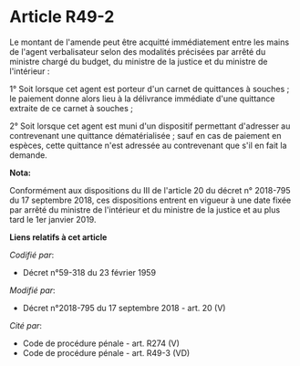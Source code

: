 # Article R49-2

Le montant de l'amende peut être acquitté immédiatement entre les mains de l'agent verbalisateur selon des modalités
précisées par arrêté du ministre chargé du budget, du ministre de la justice et du ministre de l'intérieur :

1° Soit lorsque cet agent est porteur d'un carnet de quittances à souches ; le paiement donne alors lieu à la délivrance
immédiate d'une quittance extraite de ce carnet à souches ;

2° Soit lorsque cet agent est muni d'un dispositif permettant d'adresser au contrevenant une quittance dématérialisée ; sauf
en cas de paiement en espèces, cette quittance n'est adressée au contrevenant que s'il en fait la demande.

**Nota:**

Conformément aux dispositions du III de l'article 20 du décret n° 2018-795 du 17 septembre 2018, ces dispositions entrent en
vigueur à une date fixée par arrêté du ministre de l'intérieur et du ministre de la justice et au plus tard le 1er janvier
2019.

**Liens relatifs à cet article**

_Codifié par_:

  - Décret n°59-318 du 23 février 1959

_Modifié par_:

  - Décret n°2018-795 du 17 septembre 2018 - art. 20 (V)

_Cité par_:

  - Code de procédure pénale - art. R274 (V)
  - Code de procédure pénale - art. R49-3 (VD)
